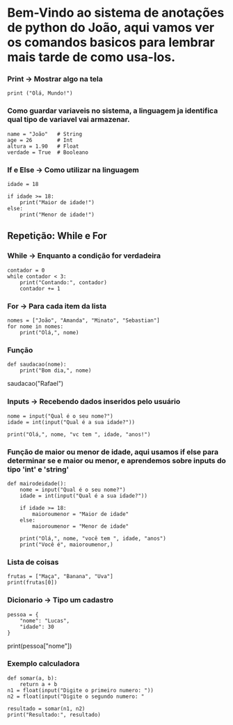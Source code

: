 # Bem-Vindo ao sistema de anotações de python do João, aqui vamos ver os comandos basicos para lembrar mais tarde de como usa-los.

### Print -> Mostrar algo na tela
    print ("Olá, Mundo!")

### Como guardar variaveis no sistema, a linguagem ja identifica qual tipo de variavel vai armazenar.
    name = "João"   # String  
    age = 26        # Int  
    altura = 1.90   # Float  
    verdade = True  # Booleano

### If e Else -> Como utilizar na linguagem
    idade = 18

    if idade >= 18:
        print("Maior de idade!")
    else:
        print("Menor de idade!")
        
## Repetição: While e For
### While -> Enquanto a condição for verdadeira
    contador = 0
    while contador < 3:
        print("Contando:", contador)
        contador += 1

### For -> Para cada item da lista
    nomes = ["João", "Amanda", "Minato", "Sebastian"]
    for nome in nomes: 
        print("Olá,", nome)
    
### Função
    def saudacao(nome):
        print("Bom dia,", nome)
    
saudacao("Rafael")

### Inputs -> Recebendo dados inseridos pelo usuário
    nome = input("Qual é o seu nome?")
    idade = int(input("Qual é a sua idade?"))

    print("Olá,", nome, "vc tem ", idade, "anos!")

### Função de maior ou menor de idade, aqui usamos if else para determinar se e maior ou menor, e aprendemos sobre inputs do tipo 'int' e 'string'
    def mairodeidade():
        nome = input("Qual é o seu nome?")
        idade = int(input("Qual é a sua idade?"))

        if idade >= 18:
            maioroumenor = "Maior de idade"
        else:
            maioroumenor = "Menor de idade"

        print("Olá,", nome, "você tem ", idade, "anos")
        print("Você é", maioroumenor,)

### Lista de coisas
    frutas = ["Maça", "Banana", "Uva"]
    print(frutas[0])

### Dicionario -> Tipo um cadastro
    pessoa = {
        "nome": "Lucas", 
        "idade": 30
    }
print(pessoa["nome"])

### Exemplo calculadora
    def somar(a, b):
        return a + b
    n1 = float(input("Digite o primeiro numero: "))  
    n2 = float(input("Digite o segundo numero: "

    resultado = somar(n1, n2)
    print("Resultado:", resultado)

